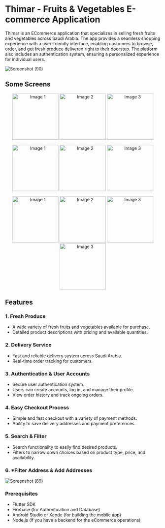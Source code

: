 # Thimar - Fruits & Vegetables E-commerce Application

Thimar is an ECommerce application that specializes in selling fresh fruits and vegetables across Saudi Arabia. The app provides a seamless shopping experience with a user-friendly interface, enabling customers to browse, order, and get fresh produce delivered right to their doorstep. The platform also includes an authentication system, ensuring a personalized experience for individual users.



![Screenshot (90)](https://github.com/user-attachments/assets/d1123a28-09ab-4aa7-8c76-7d90c3c87503)

## Some Screens

<p align="center">
  <img src="https://github.com/user-attachments/assets/d25d482d-2f1a-47e1-b81f-4f40ddf4f518" alt="Image 1" width="150"/>
  <img src="https://github.com/user-attachments/assets/ba2d951a-93d1-46b7-8d46-f086f4a8e821" alt="Image 2" width="150"/>
  <img src="https://github.com/user-attachments/assets/e746b9fb-bbb5-4987-903c-e046c7e97e37" alt="Image 3" width="150"/>
</p>

<p align="center">
  <img src="https://github.com/user-attachments/assets/98713a05-bfa2-4130-b595-14d2f8c3aeb8" alt="Image 1" width="150"/>
  <img src="https://github.com/user-attachments/assets/1d70b6b0-c554-4123-8f4d-39f95bdc79d3" alt="Image 2" width="150"/>
  <img src="https://github.com/user-attachments/assets/d70de0ee-9357-42ce-8fb8-6aed96b58727" alt="Image 3" width="150"/>
</p>

<p align="center">
  <img src="https://github.com/user-attachments/assets/11d22c25-7de1-4339-9100-186a6eedbf03" alt="Image 1" width="150"/>
  <img src="https://github.com/user-attachments/assets/55dcfadc-a9db-42f0-9955-9b1fd1d9cdbf" alt="Image 2" width="150"/>
  <img src="https://github.com/user-attachments/assets/fab9bc6e-fbc5-4ab0-b76b-c0c9c278a570" alt="Image 3" width="150"/>
   <img src="https://github.com/user-attachments/assets/c9157a79-8945-4803-85d8-aa2f55e41b65" alt="Image 3" width="150"/>


</p>


## Features

### 1. **Fresh Produce**
   - A wide variety of fresh fruits and vegetables available for purchase.
   - Detailed product descriptions with pricing and available quantities.

### 2. **Delivery Service**
   - Fast and reliable delivery system across Saudi Arabia.
   - Real-time order tracking for customers.

### 3. **Authentication & User Accounts**
   - Secure user authentication system.
   - Users can create accounts, log in, and manage their profile.
   - View order history and track ongoing orders.

### 4. **Easy Checkout Process**
   - Simple and fast checkout with a variety of payment methods.
   - Ability to save delivery addresses and payment preferences.

### 5. **Search & Filter**
   - Search functionality to easily find desired products.
   - Filters to narrow down choices based on product type, price, and availability.

 ### 6. ***Filter Address & Add Addresses**
![Screenshot (89)](https://github.com/user-attachments/assets/591568cd-c675-4483-b10e-ae3533b0db0b)

### Prerequisites

- Flutter SDK
- Firebase (for Authentication and Database)
- Android Studio or Xcode (for building the mobile app)
- Node.js (if you have a backend for the eCommerce operations)


